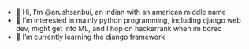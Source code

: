 - 👋 Hi, I’m @arushsanbui, an indian with an american middle name
- 👀 I’m interested in mainly python programming, including django web dev, might get into ML, and I hop on hackerrank when im bored
- 🌱 I’m currently learning the django framework
<!---
arushsanbui/arushsanbui is a ✨ special ✨ repository because its `README.md` (this file) appears on your GitHub profile.
You can click the Preview link to take a look at your changes.
--->

